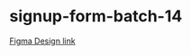 # signup-form-batch-14

[Figma Design link](<https://www.figma.com/design/fPJApE7B3E49IEM9NSDGLF/Signup-Form-(Community)?node-id=0-1&p=f&t=x5gB6A7VgkZ6ZKhs-0>)
